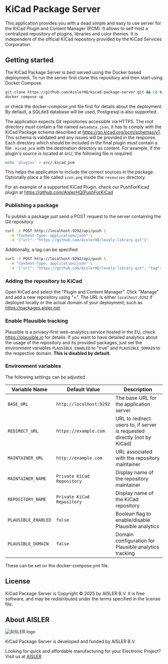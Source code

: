 # KiCad Package Server
This application provides you with a dead simple and easy to use server for the KiCad Plugin and Content Manager (PCM). It allows to self-host
a centralized repository of plugins, libraries and color themes. It is independent of the official KiCad repository
provided by the KiCad Services Corporation.


## Getting started
The KiCad Package Server is best served using the Docker based deployment. To run the server first clone this
repository and then start using Docker Compose
```bash
git clone https://github.com/AislerHQ/kicad-package-server.git && cd kicad-package-server
docker compose up
```
or check the docker-compose.yml file first for details about the deployment. By default, a SQLite3 database will be used,
Postgresql is also supported.  

The application expects Git repositories accessible via HTTPS. The root directory *must* contain a file named `metadata.json`,
it has to comply with the KiCad Package schema described at https://go.kicad.org/pcm/schemas/v1. This schema is validated and
any issues will be provided in the response.
Each directory which should be included in the final plugin *must* contain a file `.kicad_pcm` with the destination directory
as content. For example, if the plugin's source is located at src/, the following file is required
```bash
echo 'plugins' > src/.kicad_pcm
```
This helps the application to include the correct sources in the package.
Optionally place a file called `icon.png` inside the `resources` directory.

For an example of a supported KiCad Plugin, check our PushForKicad plugin at https://github.com/AislerHQ/PushForKiCad

### Publishing a package
To publish a package just send a POST request to the server containing the Git repository
```bash
curl -X POST http://localhost:9292/api/push \
  -H "Content-Type: application/json" \
  -d '{"url": "https://github.com/AislerHQ/lovely-library.git"}'
```
Additionally, a tag can be specified
```bash
curl -X POST http://localhost:9292/api/push \
  -H "Content-Type: application/json" \
  -d '{"url": "https://github.com/AislerHQ/lovely-library.git", "tag": "v0.0.1"}'
```

### Adding the repository to KiCad
Open KiCad and select the "Plugin and Content Manager". Click "Manage" and add a new repository using "+". The URL is either `localhost:9292`
if deployed locally or the actual domain of your deployment, such as https://packages.aisler.net


### Enable Plausible tracking
Plausible is a privacy-first web-analytics service hosted in the EU, check https://plausible.io for details. If you want
to have detailed analytics about the usage of the repository and its provided packages, just set the environment variables
`PLAUSIBLE_ENABLED` to "true" and `PLAUSIBLE_DOMAIN` to the respective domain.
__This is disabled by default.__

### Environment variables
The following settings can be adjusted

| Variable Name | Default Value              | Description                                                              |
|---------------|----------------------------|--------------------------------------------------------------------------|
| `BASE_URL` | `http://localhost:9292`    | The base URL for the application server                                  |
| `REDIRECT_URL` | `https://example.com`      | URL to redirect users to, if server is requested directly (not by KiCad) |
| `MAINTAINER_URL` | `http://example.com`       | URL associated with the repository maintainer                            |
| `MAINTAINER_NAME` | `Private KiCad Repository` | Display name of the repository maintainer                                |
| `REPOSITORY_NAME` | `Private KiCad Repository` | Display name of the KiCad repository                                     |
| `PLAUSIBLE_ENABLED` | `false`                    | Boolean flag to enable/disable Plausible analytics                       |
| `PLAUSIBLE_DOMAIN` | `false`                    | Domain configuration for Plausible analytics tracking                    |

These can be set on the docker-compose.yml file.

## License
KiCad Package Server is Copyright © 2025 by AISLER B.V. It is free software, and may be
redistributed under the terms specified in the license file.

## About AISLER

![AISLER logo](https://aisler.net/logos/AISLER_Logo_m.png)

KiCad Package Server is developed and funded by AISLER B.V.

Looking for quick and affordable manufacturing for your Electronic Project? Visit us at [AISLER](https://aisler.net)